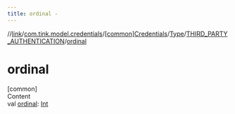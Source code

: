 ```yaml
---
title: ordinal -
---
```

//[link](../../../../index.md)/[com.tink.model.credentials](../../../index.md)/[[common]Credentials](../../index.md)/[Type](../index.md)/[THIRD_PARTY_AUTHENTICATION](index.md)/[ordinal](ordinal.md)



# ordinal  
[common]  
Content  
val [ordinal](ordinal.md): [Int](https://kotlinlang.org/api/latest/jvm/stdlib/kotlin/-int/index.html)  



